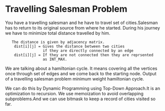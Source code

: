 # Travelling Salesman Problem
You have a travelling salesman and he have to travel set of cities.Salesman has to return to its
original source from where he started. During his journey we have to minimize total distance travelled
by him. 

       The distance is given by adjacency matrix.
        dist[i][j] = Gives the distance between two cities 
                     if they are directly connected by an edge
        dist[i][j] = If they are not connected then they are reprsented
                     as INT_MAX.

We are talking about a hamiltonian cycle. It means covering all the vertices once through set of edges and we come back to the starting node. Output of a travelling salesman problem minimum weight hamiltonian cycle.

We can do this by Dynamic Programming using Top-Down Approach.It is an optimization to recursion. We use memoization to avoid overlapping subproblems.And we can use bitmask to keep a record of cities visited so far.  
   
